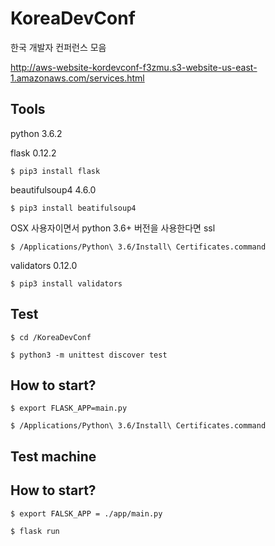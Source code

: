 # KoreaDevConf

한국 개발자 컨퍼런스 모음

http://aws-website-kordevconf-f3zmu.s3-website-us-east-1.amazonaws.com/services.html

## Tools

python 3.6.2

flask 0.12.2 

    $ pip3 install flask

beautifulsoup4 4.6.0

    $ pip3 install beatifulsoup4

OSX 사용자이면서 python 3.6+ 버전을 사용한다면 ssl 

    $ /Applications/Python\ 3.6/Install\ Certificates.command

validators 0.12.0

    $ pip3 install validators

## Test

    $ cd /KoreaDevConf

    $ python3 -m unittest discover test

## How to start? 

    $ export FLASK_APP=main.py

    $ /Applications/Python\ 3.6/Install\ Certificates.command

## Test machine 

## How to start? 

    $ export FALSK_APP = ./app/main.py

    $ flask run